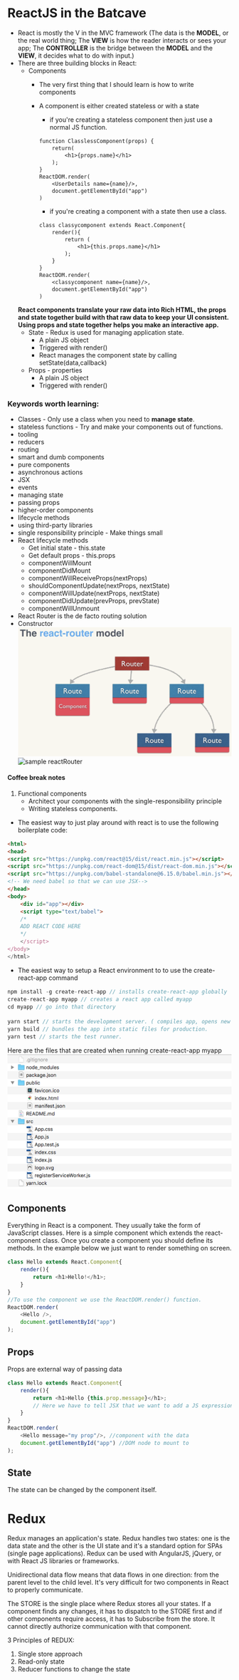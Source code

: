 # ReactJS in the Batcave

* React is mostly the V in the MVC framework (The data is the **MODEL**, or the real world thing; The **VIEW** is how the reader interacts or sees your app; The **CONTROLLER** is the bridge between the **MODEL** and the **VIEW**, it decides what to do with input.)
* There are three building blocks in React:
    * Components
         - The very first thing that I should learn is how to write components
         - A component is either created stateless or with a state
            - if you're creating a stateless component then just use a normal JS function.
            ```JS
            function ClasslessComponent(props) {
                return(
                    <h1>{props.name}</h1>
                );
            }
            ReactDOM.render(
                <UserDetails name={name}/>,
                document.getElementById("app")
            )
            ```

            - if you're creating a component with a state then use a class.
            ```JS
            class classycomponent extends React.Component{
                render(){
                    return (
                        <h1>{this.props.name}</h1>
                    );
                }
            }
            ReactDOM.render(
                <classycomponent name={name}/>,
                document.getElementById("app")
            )
            ```
    **React components translate your raw data into Rich HTML, the props and state together build with that raw data to keep your UI consistent.**
    **Using props and state together helps you make an interactive app.**
    * State - Redux is used for managing application state.
        - A plain JS object
        - Triggered with render()
        - React manages the component state by calling setState(data,callback)
    * Props - properties
        - A plain JS object
        - Triggered with render()


### Keywords worth learning:
- Classes - Only use a class when you need to **manage state**.
- stateless functions - Try and make your components out of functions.
- tooling
- reducers
- routing
- smart and dumb components
- pure components
- asynchronous actions
- JSX
- events
- managing state
- passing props
- higher-order components
- lifecycle methods
- using third-party libraries
- single responsibility principle - Make things small
- React lifecycle methods
    - Get initial state - this.state
    - Get default props - this.props
    - componentWillMount
    - componentDidMount
    - componentWillReceiveProps(nextProps)
    - shouldComponentUpdate(nextProps, nextState)
    - componentWillUpdate(nextProps, nextState)
    - componentDidUpdate(prevProps, prevState)
    - componentWillUnmount
- React Router is the de facto routing solution
- Constructor
![reactRouter](reactrouter.png)
![sample reactRouter](samplerouter.png)

#### Coffee break notes
1. Functional components
    - Architect your components with the single-responsibility principle
    - Writing stateless components.

* The easiest way to just play around with react is to use the following boilerplate code:
```HTML
<html>
<head>
<script src="https://unpkg.com/react@15/dist/react.min.js"></script>
<script src="https://unpkg.com/react-dom@15/dist/react-dom.min.js"></script>
<script src="https://unpkg.com/babel-standalone@6.15.0/babel.min.js"></script>
<!-- We need babel so that we can use JSX-->
</head>
<body>
    <div id="app"></div>
    <script type="text/babel">
    /* 
    ADD REACT CODE HERE 
    */
    </script>
</body>
</html>
```

* The easiest way to setup a React environment to to use the create-react-app command

```Javascript
npm install -g create-react-app // installs create-react-app globally
create-react-app myapp // creates a react app called myapp
cd myapp // go into that directory

yarn start // starts the development server. ( compiles app, opens new browser, monitors changes to files)
yarn build // bundles the app into static files for production.
yarn test // starts the test runner.
```
Here are the files that are created when running create-react-app myapp
![create-react-app](reactapp.png)

## Components
Everything in React is a component. They usually take the form of JavaScript classes. Here is a simple component which extends the react-component class. Once you create a component you should define its methods. In the example below we just want to render something on screen.

``` Javascript
class Hello extends React.Component{
    render(){
        return <h1>Hello!</h1>;
    }
}
//To use the component we use the ReactDOM.render() function.
ReactDOM.render(
    <Hello />, 
    document.getElementById("app")
);
```

## Props
Props are external way of passing data
``` Javascript
class Hello extends React.Component{
    render(){
        return <h1>Hello {this.prop.message}</h1>;
        // Here we have to tell JSX that we want to add a JS expression so we escape it.
    }
}
ReactDOM.render(
    <Hello message="my prop"/>, //component with the data
    document.getElementById("app") //DOM node to mount to
);
```

## State
The state can be changed by the component itself.

# Redux
Redux manages an application's state. Redux handles two states: one is the data state and the other is the UI state and it's a standard option for SPAs (single page applications). Redux can be used with AngularJS, jQuery, or with React JS libraries or frameworks.

Unidirectional data flow means that data flows in one direction: from the parent level to the child level. It's very difficult for two components in React to properly communicate.

The STORE is the single place where Redux stores all your states. If a component finds any changes, it has to dispatch to the STORE first and if other components require access, it has to Subscribe from the store. It cannot directly authorize communication with that component.

3 Principles of REDUX:
1. Single store approach
2. Read-only state
3. Reducer functions to change the state